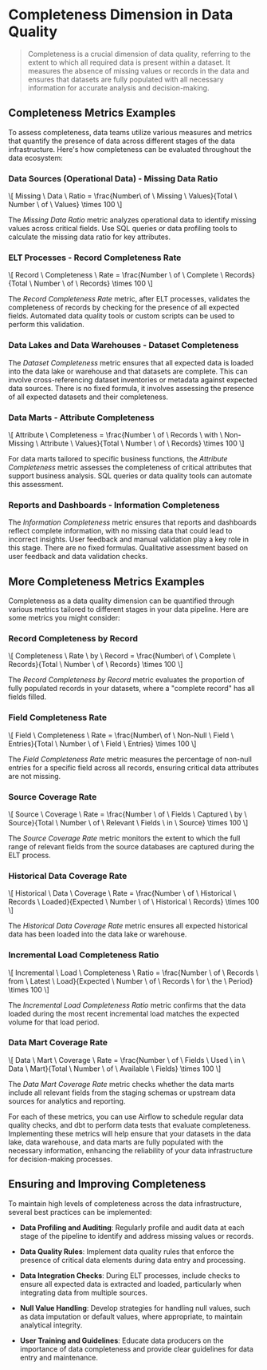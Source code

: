 # Completeness Dimension in Data Quality
> Completeness is a crucial dimension of data quality, referring to the extent to which all required data is present within a dataset. It measures the absence of missing values or records in the data and ensures that datasets are fully populated with all necessary information for accurate analysis and decision-making.

## Completeness Metrics Examples
To assess completeness, data teams utilize various measures and metrics that quantify the presence of data across different stages of the data infrastructure. Here's how completeness can be evaluated throughout the data ecosystem:

### Data Sources (Operational Data) - Missing Data Ratio
\\[ Missing \ Data \ Ratio = \frac{Number\ of \ Missing \ Values}{Total \ Number \ of \ Values} \times 100 \\]

The *Missing Data Ratio* metric analyzes operational data to identify missing values across critical fields. Use SQL queries or data profiling tools to calculate the missing data ratio for key attributes.

### ELT Processes - Record Completeness Rate
\\[ Record \ Completeness \ Rate = \frac{Number \ of \ Complete \ Records}{Total \ Number \ of \ Records} \times 100 \\]

The *Record Completeness Rate* metric, after ELT processes, validates the completeness of records by checking for the presence of all expected fields. Automated data quality tools or custom scripts can be used to perform this validation.

### Data Lakes and Data Warehouses - Dataset Completeness
The *Dataset Completeness* metric ensures that all expected data is loaded into the data lake or warehouse and that datasets are complete. This can involve cross-referencing dataset inventories or metadata against expected data sources. There is no fixed formula, it involves assessing the presence of all expected datasets and their completeness.

### Data Marts - Attribute Completeness
\\[ Attribute \ Completeness = \frac{Number \ of \ Records \ with \ Non-Missing \ Attribute \ Values}{Total \ Number \ of \ Records} \times 100 \\]

For data marts tailored to specific business functions, the *Attribute Completeness* metric assesses the completeness of critical attributes that support business analysis. SQL queries or data quality tools can automate this assessment.

### Reports and Dashboards - Information Completeness
The *Information Completeness* metric ensures that reports and dashboards reflect complete information, with no missing data that could lead to incorrect insights. User feedback and manual validation play a key role in this stage. There are no fixed formulas. Qualitative assessment based on user feedback and data validation checks.

## More Completeness Metrics Examples
Completeness as a data quality dimension can be quantified through various metrics tailored to different stages in your data pipeline. Here are some metrics you might consider:

### Record Completeness by Record
\\[ Completeness \ Rate \ by \ Record = \frac{Number\ of \ Complete \ Records}{Total \ Number \ of \ Records} \times 100 \\]

The *Record Completeness by Record* metric evaluates the proportion of fully populated records in your datasets, where a "complete record" has all fields filled.

### Field Completeness Rate
\\[ Field \ Completeness \ Rate = \frac{Number\ of \ Non-Null \ Field \ Entries}{Total \ Number \ of \ Field \ Entries} \times 100 \\]

The *Field Completeness Rate* metric measures the percentage of non-null entries for a specific field across all records, ensuring critical data attributes are not missing.

### Source Coverage Rate
\\[ Source \ Coverage \ Rate = \frac{Number \ of \ Fields \ Captured \ by \ Source}{Total \ Number \ of \ Relevant \ Fields \ in \ Source} \times 100 \\]

The *Source Coverage Rate* metric monitors the extent to which the full range of relevant fields from the source databases are captured during the ELT process.

### Historical Data Coverage Rate
\\[ Historical \ Data \ Coverage \ Rate = \frac{Number \ of \ Historical \ Records \ Loaded}{Expected \ Number \ of \ Historical \ Records} \times 100 \\]

The *Historical Data Coverage Rate* metric ensures all expected historical data has been loaded into the data lake or warehouse.

### Incremental Load Completeness Ratio
\\[ Incremental \ Load \ Completeness \ Ratio = \frac{Number \ of \ Records \ from \ Latest \ Load}{Expected \ Number \ of \ Records \ for \ the \ Period} \times 100 \\]

The *Incremental Load Completeness Ratio* metric confirms that the data loaded during the most recent incremental load matches the expected volume for that load period.

### Data Mart Coverage Rate
\\[ Data \ Mart \ Coverage \ Rate = \frac{Number \ of \ Fields \ Used \ in \ Data \ Mart}{Total \ Number \ of \ Available \ Fields} \times 100 \\]

The *Data Mart Coverage Rate* metric checks whether the data marts include all relevant fields from the staging schemas or upstream data sources for analytics and reporting.

For each of these metrics, you can use Airflow to schedule regular data quality checks, and dbt to perform data tests that evaluate completeness. Implementing these metrics will help ensure that your datasets in the data lake, data warehouse, and data marts are fully populated with the necessary information, enhancing the reliability of your data infrastructure for decision-making processes.

## Ensuring and Improving Completeness
To maintain high levels of completeness across the data infrastructure, several best practices can be implemented:

* **Data Profiling and Auditing**:
  Regularly profile and audit data at each stage of the pipeline to identify and address missing values or records.

* **Data Quality Rules**:
  Implement data quality rules that enforce the presence of critical data elements during data entry and processing.

* **Data Integration Checks**:
  During ELT processes, include checks to ensure all expected data is extracted and loaded, particularly when integrating data from multiple sources.

* **Null Value Handling**:
  Develop strategies for handling null values, such as data imputation or default values, where appropriate, to maintain analytical integrity.

* **User Training and Guidelines**:
  Educate data producers on the importance of data completeness and provide clear guidelines for data entry and maintenance.
